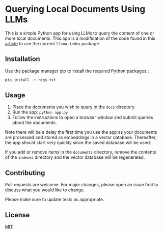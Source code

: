 # Querying Local Documents Using LLMs

This is a simple Python app for using LLMs to query the content of one or more local documents.
This app is a modification of the code found in this [article](https://beebom.com/how-train-ai-chatbot-custom-knowledge-base-chatgpt-api) to use the current `llama-index`
package.

## Installation

Use the package manager [pip](https://pip.pypa.io/en/stable/) to install the required Python packages.:

```bash
pip install -r reqs.txt
```

## Usage

1. Place the documents you wish to query in the `docs` directory.
2. Run the app: `python app.py`
3. Follow the instructions to open a browser window and submit queries about the documents.

Note there will be a delay the first time you use the app as your documents are processed and stored as
embeddings in a vector database.
Thereafter, the app should start very quickly since the saved database will be used.

If you add or remove items in the `documents` directory, remove the contents of the `indexes` directory
and the vector database will be regenerated.


## Contributing

Pull requests are welcome. For major changes, please open an issue first
to discuss what you would like to change.

Please make sure to update tests as appropriate.

## License

[MIT](LICENSE)